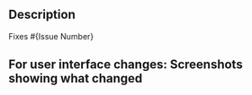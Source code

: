 ## Description

Fixes #{Issue Number}
## For user interface changes: Screenshots showing what changed
 

